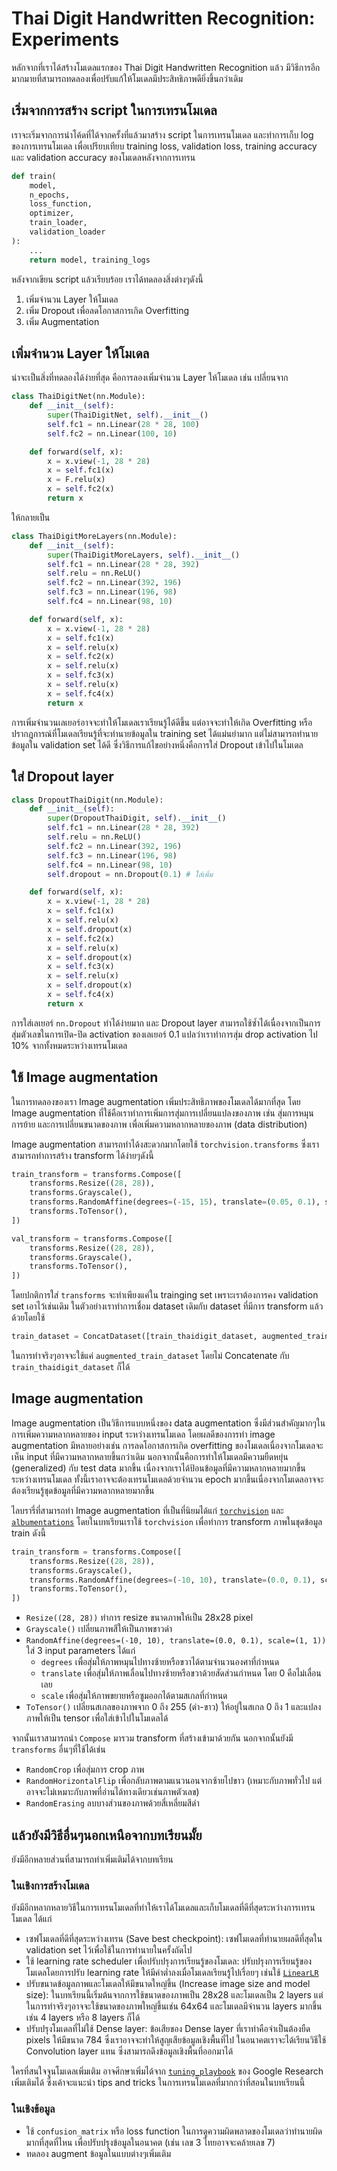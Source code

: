 # Thai Digit Handwritten Recognition: Experiments

หลักจากที่เราได้สร้างโมเดลแรกของ Thai Digit Handwritten Recognition แล้ว
มีวิธีการอีกมากมายที่สามารถทดลองเพื่อปรับแก้ให้โมเดลมีประสิทธิภาพดียิ่งขึ้นกว่าเดิม

## เริ่มจากการสร้าง script ในการเทรนโมเดล

เราจะเริ่มจากการนำโค้ดที่ได้จากครั้งที่แล้วมาสร้าง script ในการเทรนโมเดล และทำการเก็บ log ของการเทรนโมเดล
เพื่อเปรียบเทียบ training loss, validation loss, training accuracy และ validation accuracy ของโมเดลหลังจากการเทรน

```py
def train(
    model,
    n_epochs,
    loss_function,
    optimizer,
    train_loader,
    validation_loader
):
    ...
    return model, training_logs
```

หลังจากเขียน script แล้วเรียบร้อย เราได้ทดลองสิ่งต่างๆดังนี้

1. เพิ่มจำนวน Layer ให้โมเดล
2. เพิ่ม Dropout เพื่อลดโอกาสการเกิด Overfitting
3. เพิ่ม Augmentation

## เพิ่มจำนวน Layer ให้โมเดล

น่าจะเป็นสิ่งที่ทดลองได้ง่ายที่สุด คือการลองเพิ่มจำนวน Layer ให้โมเดล เช่น เปลี่ยนจาก

```py
class ThaiDigitNet(nn.Module):
    def __init__(self):
        super(ThaiDigitNet, self).__init__()
        self.fc1 = nn.Linear(28 * 28, 100)
        self.fc2 = nn.Linear(100, 10)

    def forward(self, x):
        x = x.view(-1, 28 * 28)
        x = self.fc1(x)
        x = F.relu(x)
        x = self.fc2(x)
        return x
```

ให้กลายเป็น

```py
class ThaiDigitMoreLayers(nn.Module):
    def __init__(self):
        super(ThaiDigitMoreLayers, self).__init__()
        self.fc1 = nn.Linear(28 * 28, 392)
        self.relu = nn.ReLU()
        self.fc2 = nn.Linear(392, 196)
        self.fc3 = nn.Linear(196, 98)
        self.fc4 = nn.Linear(98, 10)

    def forward(self, x):
        x = x.view(-1, 28 * 28)
        x = self.fc1(x)
        x = self.relu(x)
        x = self.fc2(x)
        x = self.relu(x)
        x = self.fc3(x)
        x = self.relu(x)
        x = self.fc4(x)
        return x
```

การเพิ่มจำนวนเลเยอร์อาจจะทำให้โมเดลเราเรียนรู้ได้ดีขึ้น แต่อาจจะทำให้เกิด Overfitting หรือปรากฎการณ์ที่โมเดลเรียนรู้ที่จะทำนายข้อมูลใน training set
ได้แม่นยำมาก แต่ไม่สามารถทำนายข้อมูลใน validation set ได้ดี ซึ่งวิธีการแก้ไขอย่างหนึ่งคือการใส่ Dropout เข้าไปในโมเดล

## ใส่ Dropout layer

```py
class DropoutThaiDigit(nn.Module):
    def __init__(self):
        super(DropoutThaiDigit, self).__init__()
        self.fc1 = nn.Linear(28 * 28, 392)
        self.relu = nn.ReLU()
        self.fc2 = nn.Linear(392, 196)
        self.fc3 = nn.Linear(196, 98)
        self.fc4 = nn.Linear(98, 10)
        self.dropout = nn.Dropout(0.1) # ใส่เพิ่ม

    def forward(self, x):
        x = x.view(-1, 28 * 28)
        x = self.fc1(x)
        x = self.relu(x)
        x = self.dropout(x)
        x = self.fc2(x)
        x = self.relu(x)
        x = self.dropout(x)
        x = self.fc3(x)
        x = self.relu(x)
        x = self.dropout(x)
        x = self.fc4(x)
        return x
```

การใส่เลเยอร์ `nn.Dropout` ทำได้ง่ายมาก และ Dropout layer สามารถใช้ซ้ำได้เนื่องจากเป็นการสุ่มตัวเลขในการเปิด-ปิด activation ของเลเยอร์
0.1 แปลว่าเราทำการสุ่ม drop activation ไป 10% จากทั้งหมดระหว่างเทรนโมเดล

## ใช้ Image augmentation

ในการทดลองของเรา Image augmentation เพิ่มประสิทธิภาพของโมเดลได้มากที่สุด
โดย Image augmentation ที่ใช้คือเราทำการเพิ่มการสุ่มการเปลี่ยนแปลงของภาพ เช่น สุ่มการหมุน
การย้าย และการเปลี่ยนขนาดของภาพ เพื่อเพิ่มความหลากหลายของภาพ (data distribution)

Image augmentation สามารถทำได้งสะดวกมากโดยใช้ `torchvision.transforms` ซึ่งเราสามารถทำการสร้าง transform ได้ง่ายๆดังนี้

```py
train_transform = transforms.Compose([
    transforms.Resize((28, 28)),
    transforms.Grayscale(),
    transforms.RandomAffine(degrees=(-15, 15), translate=(0.05, 0.1), scale=(1, 1)),
    transforms.ToTensor(),
])

val_transform = transforms.Compose([
    transforms.Resize((28, 28)),
    transforms.Grayscale(),
    transforms.ToTensor(),
])
```

โดยปกติการใส่ `transforms` จะทำเพียงแค่ใน trainging set เพราะเราต้องการคง validation set เอาไว้เช่นเดิม
ในตัวอย่างเราทำการเชื่อม dataset เดิมกับ dataset ที่มีการ transform แล้วด้วยโดยใช้

```py
train_dataset = ConcatDataset([train_thaidigit_dataset, augmented_train_dataset])
```

ในการทำจริงๆอาจจะใช้แค่ `augmented_train_dataset` โดยไม่ Concatenate กับ `train_thaidigit_dataset` ก็ได้

## Image augmentation

Image augmentation เป็นวิธีการแบบหนึ่งของ data augmentation ซึ่งมีส่วนสำคัญมากๆในการเพิ่มความหลากหลายของ input ระหว่างเทรนโมเดล
โดยผลดีของการทำ image augmentation มีหลายอย่างเช่น การลดโอกาสการเกิด overfitting ของโมเดลเนื่องจากโมเดลจะเห็น input ที่มีความหลากหลายขึ้นกว่าเดิม
นอกจากนั้นคือการทำให้โมเดลมีความยืดหยุ่น (generalized) กับ test data มากขึ้น เนื่องจากเราได้ป้อนข้อมูลที่มีความหลากหลายมากขึ้นระหว่างเทรนโมเดล
ทั้งนี้เราอาจจะต้องเทรนโมเดลด้วยจำนวน epoch มากขึ้นเนื่องจากโมเดลอาจจะต้องเรียนรู้ชุดข้อมูลที่มีความหลากหลายมากขึ้น

ไลบรารี่ที่สามารถทำ Image augmentation ที่เป็นที่นิยมได้แก่ [`torchvision`](https://pytorch.org/vision/stable/index.html) และ
[`albumentations`](https://albumentations.ai/) โดยในบทเรียนเราใช้ `torchvision` เพื่อทำการ transform ภาพในชุดข้อมูล train ดังนี้

```py
train_transform = transforms.Compose([
    transforms.Resize((28, 28)),
    transforms.Grayscale(),
    transforms.RandomAffine(degrees=(-10, 10), translate=(0.0, 0.1), scale=(1, 1)),
    transforms.ToTensor(),
])
```

- `Resize((28, 28))` ทำการ resize ขนาดภาพให้เป็น 28x28 pixel
- `Grayscale()` เปลี่ยนภาพสีให้เป็นภาพขาวดำ
- `RandomAffine(degrees=(-10, 10), translate=(0.0, 0.1), scale=(1, 1))` ใส่ 3 input parameters ได้แก่
  - `degrees` เพื่อสุ่มให้ภาพหมุนไปทางซ้ายหรือขวาได้ตามจำนวนองศาที่กำหนด
  - `translate` เพื่อสุ่มให้ภาพเลื่อนไปทางซ้ายหรือขวาด้วยสัดส่วนกำหนด โดย 0 คือไม่เลื่อนเลย
  - `scale` เพื่อสุ่มให้ภาพขยายหรือซูมออกได้ตามสเกลที่กำหนด
- `ToTensor()` เปลี่ยนสเกลของภาพจาก 0 ถึง 255 (ดำ-ขาว) ให้อยู่ในสเกล 0 ถึง 1 และแปลงภาพให้เป็น tensor เพื่อใส่เข้าไปในโมเดลได้

จากนั้นเราสามารถนำ `Compose` มารวม transform ที่สร้างเข้ามาด้วยกัน นอกจากนั้นยังมี `transforms` อื่นๆที่ใช้ได้เช่น

- `RandomCrop` เพื่อสุ่มการ crop ภาพ
- `RandomHorizontalFlip` เพื่อกลับภาพตามแนวนอนจากซ้ายไปขาว (เหมาะกับภาพทั่วไป แต่อาจจะไม่เหมาะกับภาพที่อ่านได้ทางเดียวเช่นภาพตัวเลข)
- `RandomErasing` ลบบางส่วนของภาพด้วยสี่เหลี่ยมสีดำ

## แล้วยังมีวิธีอื่นๆนอกเหนือจากบทเรียนมั้ย

ยังมีอีกหลายส่วนที่สามารถทำเพิ่มเติมได้จากบทเรียน

### ในเชิงการสร้างโมเดล

ยังมีอีกหลากหลายวิธีในการเทรนโมเดลที่ทำให้เราได้โมเดลและเก็บโมเดลที่ดีที่สุดระหว่างการเทรนโมเดล ได้แก่

- เซฟโมเดลที่ดีที่สุดระหว่างเทรน (Save best checkpoint): เซฟโมเดลที่ทำนายผลดีที่สุดใน validation set ไว้เพื่อใช้ในการทำนายในครั้งถัดไป
- ใช้ learning rate scheduler เพื่อปรับปรุงการเรียนรู้ของโมเดล: ปรับปรุงการเรียนรู้ของโมเดลโดยการปรับ learning rate ให้มีค่าต่ำลงเมื่อโมเดลเรียนรู้ไปเรื่อยๆ
  เช่นใช้ [`LinearLR`](https://pytorch.org/docs/stable/generated/torch.optim.lr_scheduler.LinearLR.html)
- ปรับขนาดข้อมูลภาพและโมเดลให้มีขนาดใหญ่ขึ้น (Increase image size and model size): ในบทเรียนนี้เริ่มต้นจากการใช้ขนาดของภาพเป็น 28x28 และโมเดลเป็น 2 layers แต่ในการทำจริงๆอาจจะใช้ขนาดของภาพใหญ่ขึ้นเช่น 64x64 และโมเดลมีจำนวน layers มากขึ้นเช่น 4 layers หรือ 8 layers ก็ได้
- ปรับปรุงโมเดลที่ไม่ใช้ Dense layer: ข้อเสียของ Dense layer ที่เราทำคือจำเป็นต้องยืด pixels ให้มีขนาด 784 ซึ่งเราอาจจะทำให้สูญเสียข้อมูลเชิงพื้นที่ไป
  ในอนาคตเราจะได้เรียนวิธีใช้ Convolution layer แทน ซึ่งสามารถดึงข้อมูลเชิงพื้นที่ออกมาได้

ใครที่สนใจจูนโมเดลเพิ่มเติม อาจศึกษาเพิ่มได้จาก [`tuning_playbook`](https://github.com/google-research/tuning_playbook) ของ Google Research
เพิ่มเติมได้ ซึ่งเค้าจะแนะนำ tips and tricks ในการเทรนโมเดลที่มากกว่าที่สอนในบทเรียนนี้

### ในเชิงข้อมูล

- ใช้ `confusion_matrix` หรือ loss function ในการดูความผิดพลาดของโมเดลว่าทำนายผิดมากที่สุดที่ไหน เพื่อปรับปรุงข้อมูลในอนาคต (เช่น เลข 3 ไทยอาจจะคล้ายเลข 7)
- ทดลอง augment ข้อมูลในแบบต่างๆเพิ่มเติม
